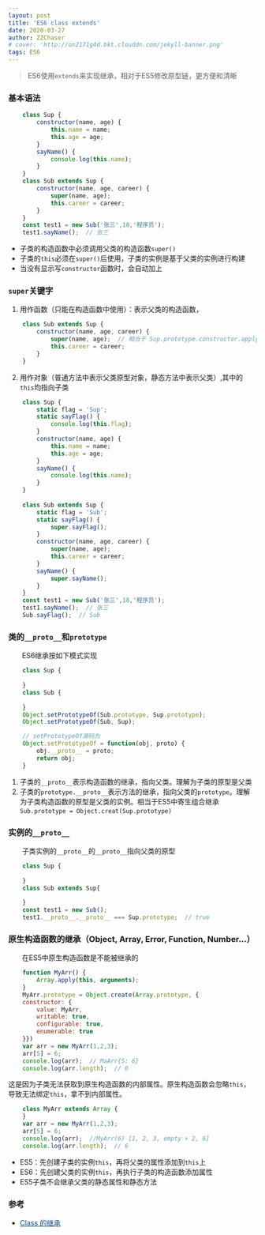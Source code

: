 ```yaml
---
layout: post
title: 'ES6 class extends'
date: 2020-03-27
author: ZZChaser
# cover: 'http://on2171g4d.bkt.clouddn.com/jekyll-banner.png'
tags: ES6
---
```


> ES6使用`extends`来实现继承，相对于ES5修改原型链，更方便和清晰

### 基本语法
```javascript
    class Sup {
        constructor(name, age) {
            this.name = name;
            this.age = age;
        }
        sayName() {
            console.log(this.name);
        }
    }
    class Sub extends Sup {
        constructor(name, age, career) {
            super(name, age);
            this.career = career;
        }
    }
    const test1 = new Sub('张三',18,'程序员');
    test1.sayName();  // 张三  
```
* 子类的构造函数中必须调用父类的构造函数`super()`
* 子类的`this`必须在`super()`后使用，子类的实例是基于父类的实例进行构建
* 当没有显示写`constructor`函数时，会自动加上

### `super`关键字
1. 用作函数（只能在构造函数中使用）：表示父类的构造函数，
```javascript
    class Sub extends Sup {
        constructor(name, age, career) {
            super(name, age);  // 相当于 Sup.prototype.constructor.apply(this,[ name, age]);
            this.career = career;
        }
    }
```
2. 用作对象（普通方法中表示父类原型对象，静态方法中表示父类）,其中的`this`均指向子类
```javascript
    class Sup {
        static flag = 'Sup';
        static sayFlag() {
            console.log(this.flag);
        }
        constructor(name, age) {
            this.name = name;
            this.age = age;
        }
        sayName() {
            console.log(this.name);
        }
    }
    
    class Sub extends Sup {
        static flag = 'Sub';
        static sayFlag() {
            super.sayFlag();
        }
        constructor(name, age, career) {
            super(name, age);
            this.career = career;
        }
        sayName() {
            super.sayName();
        }
    }
    const test1 = new Sub('张三',18,'程序员');
    test1.sayName();  // 张三
    Sub.sayFlag();  // Sub
```

### 类的`__proto__`和`prototype`
&emsp;&emsp;ES6继承按如下模式实现
```javascript
    class Sup {
    
    }
    class Sub {
      
    }
    Object.setPrototypeOf(Sub.prototype, Sup.prototype);
    Object.setPrototypeOf(Sub, Sup);

    // setPrototypeOf源码为
    Object.setPrototypeOf = function(obj, proto) {
        obj.__proto__ = proto;
        return obj;
    }
```
1. 子类的`__proto__`表示构造函数的继承，指向父类。理解为子类的原型是父类
2. 子类的`prototype.__proto__`表示方法的继承，指向父类的`prototype`。理解为子类构造函数的原型是父类的实例。相当于ES5中寄生组合继承`Sub.prototype = Object.creat(Sup.prototype)`

### 实例的`__proto__`
&emsp;&emsp;子类实例的`__proto__`的`__proto__`指向父类的原型
```javascript
    class Sup {
    
    }
    class Sub extends Sup{
      
    }
    const test1 = new Sub();
    test1.__proto__.__proto__ === Sup.prototype;  // true
```
### 原生构造函数的继承（Object, Array, Error, Function, Number...）
&emsp;&emsp;在ES5中原生构造函数是不能被继承的
```javascript
    function MyArr() {
        Array.apply(this, arguments);
    }
    MyArr.prototype = Object.create(Array.prototype, {
    constructor: {
        value: MyArr,
        writable: true,
        configurable: true,
        enumerable: true
    }})
    var arr = new MyArr(1,2,3);
    arr[5] = 6;
    console.log(arr);  // MaArr{5: 6}
    console.log(arr.length);  // 0
```
这是因为子类无法获取到原生构造函数的内部属性。原生构造函数会忽略`this`，导致无法绑定`this`，拿不到内部属性。
```javascript
    class MyArr extends Array {
    }
    var arr = new MyArr(1,2,3);
    arr[5] = 6;
    console.log(arr);  //MyArr(6) [1, 2, 3, empty × 2, 6]
    console.log(arr.length);  // 6
```
* ES5：先创建子类的实例`this`，再将父类的属性添加到`this`上
* ES6：先创建父类的实例`this`，再执行子类的构造函数添加属性
* ES5子类不会继承父类的静态属性和静态方法

### 参考
* <a style='color:#0A497B' href='https://es6.ruanyifeng.com/#docs/class-extends' target='_blank'>Class 的继承</a>

